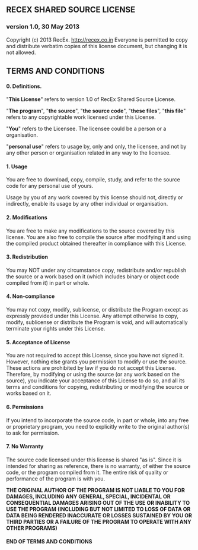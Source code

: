 ## RECEX SHARED SOURCE LICENSE
### version 1.0, 30 May 2013

Copyright (c) 2013 RecEx. <http://recex.co.in>
Everyone is permitted to copy and distribute verbatim
copies of this license document, but changing it is
not allowed.

## TERMS AND CONDITIONS


#### 0. Definitions.

"**This License**" refers to version 1.0 of RecEx Shared
Source License.

"**The program**", "**the source**", "**the source code**", "**these
files**", "**this file**" refers to any copyrightable work
licensed under this License.

"**You**" refers to the Licensee. The licensee could be a 
person or a organisation.

"**personal use**" refers to usage by, only and only, the
licensee, and not by any other person or organisation
related in any way to the licensee.

#### 1. Usage

You are free to download, copy, compile, study, and
refer to the source code for any personal use of yours.

Usage by you of any work covered by this license should
not, directly or indirectly, enable its usage by any
other individual or organisation.

#### 2. Modifications

You are free to make any modifications to the source
covered by this license. You are also free to compile
the source after modifying it and using the compiled
product obtained thereafter in compliance with this
License.

#### 3. Redistribution

You may NOT under any circumstance copy, redistribute
and/or republish the source or a work based on it (which
includes binary or object code compiled from it) in part
or whole. 

#### 4. Non-compliance

You may not copy, modify, sublicense, or distribute the
Program except as expressly provided under this License.
Any attempt otherwise to copy, modify, sublicense or
distribute the Program is void, and will automatically
terminate your rights under this License.

#### 5. Acceptance of License

You are not required to accept this License, since you have
not signed it. However, nothing else grants you permission
to modify or use the source. These actions are prohibited
by law if you do not accept this License. Therefore, by
modifying or using the source (or any work based on the
source), you indicate your acceptance of this License to do
so, and all its terms and conditions for copying,
redistributing or modifying the source or works based on it.

#### 6. Permissions

If you intend to incorporate the source code, in part or whole,
into any free or proprietary program, you need to explicitly
write to the original author(s) to ask for permission.

#### 7. No Warranty

The source code licensed under this license is shared "as is".
Since it is intended for sharing as reference, there is no
warranty, of either the source code, or the program compiled
from it. The entire risk of quality or performance of the 
program is with you.

**THE ORIGINAL AUTHOR OF THE PROGRAM IS NOT LIABLE TO YOU FOR
DAMAGES, INCLUDING ANY GENERAL, SPECIAL, INCIDENTAL OR
CONSEQUENTIAL DAMAGES ARISING OUT OF THE USE OR INABILITY TO
USE THE PROGRAM (INCLUDING BUT NOT LIMITED TO LOSS OF DATA OR
DATA BEING RENDERED INACCURATE OR LOSSES SUSTAINED BY YOU OR
THIRD PARTIES OR A FAILURE OF THE PROGRAM TO OPERATE WITH ANY
OTHER PROGRAMS)**

#### END OF TERMS AND CONDITIONS
